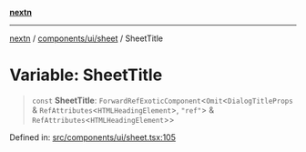 [**nextn**](../../../../README.md)

***

[nextn](../../../../modules.md) / [components/ui/sheet](../README.md) / SheetTitle

# Variable: SheetTitle

> `const` **SheetTitle**: `ForwardRefExoticComponent`\<`Omit`\<`DialogTitleProps` & `RefAttributes`\<`HTMLHeadingElement`\>, `"ref"`\> & `RefAttributes`\<`HTMLHeadingElement`\>\>

Defined in: [src/components/ui/sheet.tsx:105](https://github.com/Dicommunitas/ThreeJS_Terminal_3D/blob/c2331e405b00973e4f5e87258cdaf1d7c733b058/src/components/ui/sheet.tsx#L105)
